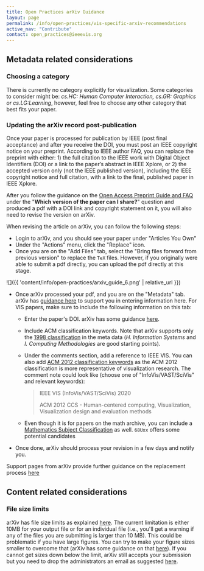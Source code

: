 ```yaml
---
title: Open Practices arXiv Guidance
layout: page
permalink: /info/open-practices/vis-specific-arxiv-recommendations
active_nav: "Contribute"
contact: open_practices@ieeevis.org
---
```


## Metadata related considerations

### Choosing a category

There is currently no category explicitly for visualization. Some categories to consider might be: *cs.HC: Human Computer Interaction, cs.GR: Graphics or cs.LG:Learning*, however, feel free to choose any other category that best fits your paper.

### Updating the arXiv record post-publication

Once your paper is processed for publication by IEEE (post final acceptance) and after you receive the DOI, you must post an IEEE copyright notice on your preprint. According to IEEE author FAQ, you can replace the preprint with either: 1) the full citation to the IEEE work with Digital Object Identifiers (DOI) or a link to the paper’s abstract in IEEE Xplore, or 2) the accepted version only (not the IEEE published version), including the IEEE copyright notice and full citation, with a link to the final, published paper in IEEE Xplore.

After you follow the guidance on the [Open Access Preprint Guide and FAQ](open-practices-faq) under the "**Which version of the paper can I share?**" question and produced a pdf with a DOI link and copyright statement on it, you will also need to revise the version on arXiv. 

When revising the article on arXiv, you can follow the following steps:

* Login to arXiv, and you should see your paper under "Articles You Own"
* Under the "Actions" menu, click the "Replace" icon.
* Once you are on the "Add Files" tab, select the "Bring files forward from previous version" to replace the `TeX` files. However, if you originally were able to submit a pdf directly, you can upload the pdf directly at this stage.

![]({{ 'content/info/open-practices/arxiv_guide_6.png' | relative_url }}) 

* Once arXiv processed your pdf, and you are on the "Metadata" tab. arXiv has [guidance here](https://arxiv.org/help/prep) to support you in entering information here. For VIS papers, make sure to include the following information on this tab:
	* Enter the paper's DOI. arXiv has some guidance [here](https://arxiv.org/help/jref).
	* Include ACM classification keywords. Note that arXiv supports only the [1998 classification](https://www.acm.org/publications/computing-classification-system/1998) in the meta data (*H. Information Systems* and *I. Computing Methodologies* are good starting points).
	* Under the comments section, add a reference to IEEE VIS. You can also add [ACM 2012 classification keywords](https://www.acm.org/publications/class-2012) as the ACM 2012 classification is more representative of visualization research. The comment note could look like (choose one of "InfoVis/VAST/SciVis" and relevant keywords): 
	
		>IEEE VIS (InfoVis/VAST/SciVis) 2020
		>
		>ACM 2012 CCS - Human-centered computing, Visualization, Visualization design and evaluation methods
	* Even though it is for papers on the math archive, you can include a [Mathematics Subject Classification](http://www.ams.org/msc/) as well. `68Uxx` offers some potential candidates
* Once done, arXiv should process your revision in a few days and notify you.

Support pages from arXiv provide further guidance on the replacement process [here](https://arxiv.org/help/replace)


## Content related considerations

### File size limits

arXiv has file size limits as explained [here](https://arxiv.org/help/sizes). The current limitation is either 10MB for your output file or for an individual file (i.e., you'll get a warning if any of the files you are submitting is larger than 10 MB). This could be problematic if you have large figures. You can try to make your figure sizes smaller to overcome that (arXiv has some guidance on that [here](https://arxiv.org/help/bitmap)). If you cannot get sizes down below the limit, arXiv still accepts your submission but you need to drop the administrators an email as suggested [here](https://arxiv.org/help/sizes).
